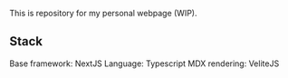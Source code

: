 This is repository for my personal webpage (WIP).

## Stack

Base framework: NextJS
Language: Typescript
MDX rendering: VeliteJS
